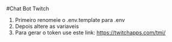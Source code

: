 #Chat Bot Twitch

1. Primeiro renomeie o .env.template para .env
2. Depois altere as variaveis
3. Para gerar o token use este link: https://twitchapps.com/tmi/

